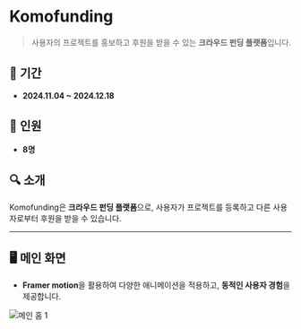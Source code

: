 #  **Komofunding**
> 사용자의 프로젝트를 홍보하고 후원을 받을 수 있는 **크라우드 펀딩 플랫폼**입니다.


## 📅 **기간**
- **2024.11.04 ~ 2024.12.18**

## 👥 **인원**
- **8명**




## 🔍 **소개**
Komofunding은 **크라우드 펀딩 플랫폼**으로, 사용자가 프로젝트를 등록하고 다른 사용자로부터 후원을 받을 수 있습니다.

---

## 🖥️ **메인 화면**
- **Framer motion**을 활용하여 다양한 애니메이션을 적용하고, **동적인 사용자 경험**을 제공합니다.

![메인 홈 1](https://github.com/user-attachments/assets/6fb655b8-0079-4c51-8748-e255055023a8)



